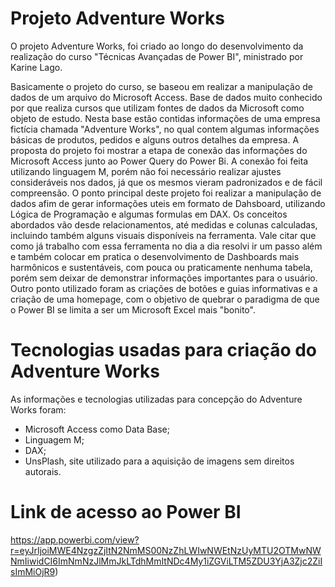 # Projeto Adventure Works

O projeto Adventure Works, foi criado ao longo do desenvolvimento da realização do curso "Técnicas Avançadas de Power BI", ministrado por Karine Lago.

Basicamente o projeto do curso, se baseou em realizar a manipulação de dados de um arquivo do Microsoft Access. Base de dados muito conhecido por que realiza cursos que utilizam fontes de dados da Microsoft como objeto de estudo. Nesta base estão contidas informações de uma empresa fictícia chamada "Adventure Works", no qual contem algumas informações básicas de produtos, pedidos e alguns outros detalhes da empresa. A proposta do projeto foi mostrar a etapa de conexão das informações do Microsoft Access junto ao Power Query do Power Bi. A conexão foi feita utilizando linguagem M, porém não foi necessário realizar ajustes consideráveis nos dados, já que os mesmos vieram padronizados e de fácil compreensão. O ponto principal deste projeto foi realizar a manipulação de dados afim de gerar informações uteis em formato de Dahsboard, utilizando Lógica de Programação e algumas formulas em DAX. Os conceitos abordados vão desde relacionamentos, até medidas e colunas calculadas, incluindo também alguns visuais disponíveis na ferramenta. Vale citar que como já trabalho com essa ferramenta no dia a dia resolvi ir um passo além e também colocar em pratica o desenvolvimento de Dashboards mais harmônicos e sustentáveis, com pouca ou praticamente nenhuma tabela, porém sem deixar de demonstrar informações importantes para o usuário. Outro ponto utilizado foram as criações de botões e guias informativas e a criação de uma homepage, com o objetivo de quebrar o paradigma de que o Power BI se limita a ser um Microsoft Excel mais "bonito".

# Tecnologias usadas para criação do Adventure Works

As informações e tecnologias utilizadas para concepção do Adventure Works foram:

- Microsoft Access como Data Base;
- Linguagem M;
- DAX;
- UnsPlash, site utilizado para a aquisição de imagens sem direitos autorais.


# Link de acesso ao Power BI
https://app.powerbi.com/view?r=eyJrIjoiMWE4NzgzZjItN2NmMS00NzZhLWIwNWEtNzUyMTU2OTMwNWNmIiwidCI6ImNmNzJlMmJkLTdhMmItNDc4My1iZGViLTM5ZDU3YjA3Zjc2ZiIsImMiOjR9)
